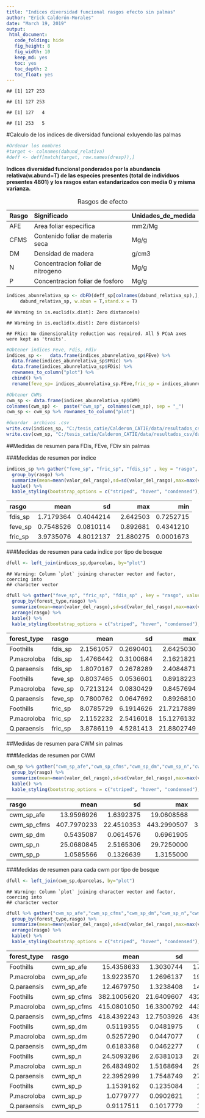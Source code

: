 ```yaml
---
title: "Indices diversidad funcional rasgos efecto sin palmas"
author: "Erick Calderón-Morales"
date: "March 19, 2019"
output:   
 html_document:
   code_folding: hide
   fig_height: 8
   fig_width: 10
   keep_md: yes
   toc: yes
   toc_depth: 2
   toc_float: yes
---
```





```
## [1] 127 253
```

```
## [1] 127 253
```

```
## [1] 127   4
```

```
## [1] 253   5
```


#Calculo de los indices de diversidad funcional exluyendo las palmas 


```r
#Ordenar los nombres 
#target <- colnames(dabund_relativa) 
#deff <- deff[match(target, row.names(dresp)),]
```

__Indices diversidad funcional ponderados por la abundancia relativa(w.abund=T) de las especies presentes (total de individuos presentes 4801) y los rasgos estan estandarizados con media 0 y misma varianza.__


<table class="table table-striped table-hover table-condensed" style="width: auto !important; margin-left: auto; margin-right: auto;">
<caption>Rasgos de efecto</caption>
 <thead>
  <tr>
   <th style="text-align:left;"> Rasgo </th>
   <th style="text-align:left;"> Significado </th>
   <th style="text-align:left;"> Unidades_de_medida </th>
  </tr>
 </thead>
<tbody>
  <tr>
   <td style="text-align:left;"> AFE </td>
   <td style="text-align:left;"> Area foliar especifica </td>
   <td style="text-align:left;"> mm2/Mg </td>
  </tr>
  <tr>
   <td style="text-align:left;"> CFMS </td>
   <td style="text-align:left;"> Contenido foliar de materia seca </td>
   <td style="text-align:left;"> Mg/g </td>
  </tr>
  <tr>
   <td style="text-align:left;"> DM </td>
   <td style="text-align:left;"> Densidad de madera </td>
   <td style="text-align:left;"> g/cm3 </td>
  </tr>
  <tr>
   <td style="text-align:left;"> N </td>
   <td style="text-align:left;"> Concentracion foliar de nitrogeno </td>
   <td style="text-align:left;"> Mg/g </td>
  </tr>
  <tr>
   <td style="text-align:left;"> P </td>
   <td style="text-align:left;"> Concentracion foliar de fosforo </td>
   <td style="text-align:left;"> Mg/g </td>
  </tr>
</tbody>
</table>



```r
indices_abunrelativa_sp <- dbFD(deff_sp[colnames(dabund_relativa_sp),],
     dabund_relativa_sp, w.abun = T,stand.x = T)
```

```
## Warning in is.euclid(x.dist): Zero distance(s)

## Warning in is.euclid(x.dist): Zero distance(s)
```

```
## FRic: No dimensionality reduction was required. All 5 PCoA axes were kept as 'traits'.
```



```r
#Obtener indices Feve, Fdis, Fdiv
indices_sp <-   data.frame(indices_abunrelativa_sp$FEve) %>% 
  data.frame(indices_abunrelativa_sp$FRic) %>% 
  data.frame(indices_abunrelativa_sp$FDis) %>% 
  rownames_to_column("plot") %>% 
  cbind() %>% 
  rename(feve_sp= indices_abunrelativa_sp.FEve,fric_sp = indices_abunrelativa_sp.FRic, fdis_sp = indices_abunrelativa_sp.FDis )

#Obtener CWMs
cwm_sp <- data.frame(indices_abunrelativa_sp$CWM) 
colnames(cwm_sp) <-  paste("cwm_sp", colnames(cwm_sp), sep = "_") 
cwm_sp <- cwm_sp %>% rownames_to_column("plot")

#Guardar  archivos .csv
write.csv(indices_sp, "C:/tesis_catie/Calderon_CATIE/data/resultados_csv/data_indices_eff_fdiver_sp.csv")
write.csv(cwm_sp, "C:/tesis_catie/Calderon_CATIE/data/resultados_csv/data_cwm_eff_sp.csv")
```



##Medidas de resumen para FDis, FEve, FDiv sin palmas

###Medidas de resumen por indice

```r
indices_sp %>% gather("feve_sp", "fric_sp", "fdis_sp" , key = "rasgo", value = "valor_del_rasgo") %>% 
  group_by(rasgo) %>% 
  summarize(mean=mean(valor_del_rasgo),sd=sd(valor_del_rasgo),max=max(valor_del_rasgo),min=min(valor_del_rasgo)) %>%
  kable() %>% 
  kable_styling(bootstrap_options = c("striped", "hover", "condensed"),full_width = F)
```

<table class="table table-striped table-hover table-condensed" style="width: auto !important; margin-left: auto; margin-right: auto;">
 <thead>
  <tr>
   <th style="text-align:left;"> rasgo </th>
   <th style="text-align:right;"> mean </th>
   <th style="text-align:right;"> sd </th>
   <th style="text-align:right;"> max </th>
   <th style="text-align:right;"> min </th>
  </tr>
 </thead>
<tbody>
  <tr>
   <td style="text-align:left;"> fdis_sp </td>
   <td style="text-align:right;"> 1.7179364 </td>
   <td style="text-align:right;"> 0.4044214 </td>
   <td style="text-align:right;"> 2.642503 </td>
   <td style="text-align:right;"> 0.7252715 </td>
  </tr>
  <tr>
   <td style="text-align:left;"> feve_sp </td>
   <td style="text-align:right;"> 0.7548526 </td>
   <td style="text-align:right;"> 0.0810114 </td>
   <td style="text-align:right;"> 0.892681 </td>
   <td style="text-align:right;"> 0.4341210 </td>
  </tr>
  <tr>
   <td style="text-align:left;"> fric_sp </td>
   <td style="text-align:right;"> 3.9735076 </td>
   <td style="text-align:right;"> 4.8012137 </td>
   <td style="text-align:right;"> 21.880275 </td>
   <td style="text-align:right;"> 0.0001673 </td>
  </tr>
</tbody>
</table>

###Medidas de resumen para cada indice por tipo de bosque

```r
dfull <- left_join(indices_sp,dparcelas, by="plot") 
```

```
## Warning: Column `plot` joining character vector and factor, coercing into
## character vector
```

```r
dfull %>% gather("feve_sp", "fric_sp", "fdis_sp" , key = "rasgo", value = "valor_del_rasgo") %>% 
  group_by(forest_type,rasgo) %>% 
  summarize(mean=mean(valor_del_rasgo),sd=sd(valor_del_rasgo),max=max(valor_del_rasgo),min=min(valor_del_rasgo)) %>%
  arrange(rasgo) %>% 
  kable() %>% 
  kable_styling(bootstrap_options = c("striped", "hover", "condensed"),full_width = F)
```

<table class="table table-striped table-hover table-condensed" style="width: auto !important; margin-left: auto; margin-right: auto;">
 <thead>
  <tr>
   <th style="text-align:left;"> forest_type </th>
   <th style="text-align:left;"> rasgo </th>
   <th style="text-align:right;"> mean </th>
   <th style="text-align:right;"> sd </th>
   <th style="text-align:right;"> max </th>
   <th style="text-align:right;"> min </th>
  </tr>
 </thead>
<tbody>
  <tr>
   <td style="text-align:left;"> Foothills </td>
   <td style="text-align:left;"> fdis_sp </td>
   <td style="text-align:right;"> 2.1561057 </td>
   <td style="text-align:right;"> 0.2690401 </td>
   <td style="text-align:right;"> 2.6425030 </td>
   <td style="text-align:right;"> 1.6396305 </td>
  </tr>
  <tr>
   <td style="text-align:left;"> P.macroloba </td>
   <td style="text-align:left;"> fdis_sp </td>
   <td style="text-align:right;"> 1.4766442 </td>
   <td style="text-align:right;"> 0.3100684 </td>
   <td style="text-align:right;"> 2.1621821 </td>
   <td style="text-align:right;"> 0.7252715 </td>
  </tr>
  <tr>
   <td style="text-align:left;"> Q.paraensis </td>
   <td style="text-align:left;"> fdis_sp </td>
   <td style="text-align:right;"> 1.8070167 </td>
   <td style="text-align:right;"> 0.2678289 </td>
   <td style="text-align:right;"> 2.4084871 </td>
   <td style="text-align:right;"> 1.2532089 </td>
  </tr>
  <tr>
   <td style="text-align:left;"> Foothills </td>
   <td style="text-align:left;"> feve_sp </td>
   <td style="text-align:right;"> 0.8037465 </td>
   <td style="text-align:right;"> 0.0536601 </td>
   <td style="text-align:right;"> 0.8918223 </td>
   <td style="text-align:right;"> 0.6923879 </td>
  </tr>
  <tr>
   <td style="text-align:left;"> P.macroloba </td>
   <td style="text-align:left;"> feve_sp </td>
   <td style="text-align:right;"> 0.7213124 </td>
   <td style="text-align:right;"> 0.0830429 </td>
   <td style="text-align:right;"> 0.8457694 </td>
   <td style="text-align:right;"> 0.4341210 </td>
  </tr>
  <tr>
   <td style="text-align:left;"> Q.paraensis </td>
   <td style="text-align:left;"> feve_sp </td>
   <td style="text-align:right;"> 0.7800762 </td>
   <td style="text-align:right;"> 0.0647692 </td>
   <td style="text-align:right;"> 0.8926810 </td>
   <td style="text-align:right;"> 0.6270082 </td>
  </tr>
  <tr>
   <td style="text-align:left;"> Foothills </td>
   <td style="text-align:left;"> fric_sp </td>
   <td style="text-align:right;"> 8.0785729 </td>
   <td style="text-align:right;"> 6.1914626 </td>
   <td style="text-align:right;"> 21.7217889 </td>
   <td style="text-align:right;"> 0.3886903 </td>
  </tr>
  <tr>
   <td style="text-align:left;"> P.macroloba </td>
   <td style="text-align:left;"> fric_sp </td>
   <td style="text-align:right;"> 2.1152232 </td>
   <td style="text-align:right;"> 2.5416018 </td>
   <td style="text-align:right;"> 15.1276132 </td>
   <td style="text-align:right;"> 0.0001673 </td>
  </tr>
  <tr>
   <td style="text-align:left;"> Q.paraensis </td>
   <td style="text-align:left;"> fric_sp </td>
   <td style="text-align:right;"> 3.8786119 </td>
   <td style="text-align:right;"> 4.5281413 </td>
   <td style="text-align:right;"> 21.8802749 </td>
   <td style="text-align:right;"> 0.0110066 </td>
  </tr>
</tbody>
</table>


##Medidas de resumen para CWM sin palmas


###Medidas de resumen por CWM

```r
cwm_sp %>% gather("cwm_sp_afe","cwm_sp_cfms","cwm_sp_dm","cwm_sp_n","cwm_sp_p" , key = "rasgo", value = "valor_del_rasgo") %>% 
  group_by(rasgo) %>% 
  summarize(mean=mean(valor_del_rasgo),sd=sd(valor_del_rasgo),max=max(valor_del_rasgo),min=min(valor_del_rasgo)) %>%
  kable() %>% 
  kable_styling(bootstrap_options = c("striped", "hover", "condensed"),full_width = F)
```

<table class="table table-striped table-hover table-condensed" style="width: auto !important; margin-left: auto; margin-right: auto;">
 <thead>
  <tr>
   <th style="text-align:left;"> rasgo </th>
   <th style="text-align:right;"> mean </th>
   <th style="text-align:right;"> sd </th>
   <th style="text-align:right;"> max </th>
   <th style="text-align:right;"> min </th>
  </tr>
 </thead>
<tbody>
  <tr>
   <td style="text-align:left;"> cwm_sp_afe </td>
   <td style="text-align:right;"> 13.9596926 </td>
   <td style="text-align:right;"> 1.6392375 </td>
   <td style="text-align:right;"> 19.0608568 </td>
   <td style="text-align:right;"> 10.4837500 </td>
  </tr>
  <tr>
   <td style="text-align:left;"> cwm_sp_cfms </td>
   <td style="text-align:right;"> 407.7970233 </td>
   <td style="text-align:right;"> 22.4510353 </td>
   <td style="text-align:right;"> 443.2990507 </td>
   <td style="text-align:right;"> 336.4287500 </td>
  </tr>
  <tr>
   <td style="text-align:left;"> cwm_sp_dm </td>
   <td style="text-align:right;"> 0.5435087 </td>
   <td style="text-align:right;"> 0.0614576 </td>
   <td style="text-align:right;"> 0.6961905 </td>
   <td style="text-align:right;"> 0.4105882 </td>
  </tr>
  <tr>
   <td style="text-align:left;"> cwm_sp_n </td>
   <td style="text-align:right;"> 25.0680845 </td>
   <td style="text-align:right;"> 2.5165306 </td>
   <td style="text-align:right;"> 29.7250000 </td>
   <td style="text-align:right;"> 18.5404762 </td>
  </tr>
  <tr>
   <td style="text-align:left;"> cwm_sp_p </td>
   <td style="text-align:right;"> 1.0585566 </td>
   <td style="text-align:right;"> 0.1326639 </td>
   <td style="text-align:right;"> 1.3155000 </td>
   <td style="text-align:right;"> 0.6687500 </td>
  </tr>
</tbody>
</table>

###Medidas de resumen para cada cwm por tipo de bosque

```r
dfull <- left_join(cwm_sp,dparcelas, by="plot") 
```

```
## Warning: Column `plot` joining character vector and factor, coercing into
## character vector
```

```r
dfull %>% gather("cwm_sp_afe","cwm_sp_cfms","cwm_sp_dm","cwm_sp_n","cwm_sp_p", key = "rasgo", value = "valor_del_rasgo") %>% 
  group_by(forest_type,rasgo) %>% 
  summarize(mean=mean(valor_del_rasgo),sd=sd(valor_del_rasgo),max=max(valor_del_rasgo),min=min(valor_del_rasgo)) %>%
  arrange(rasgo) %>% 
  kable() %>% 
  kable_styling(bootstrap_options = c("striped", "hover", "condensed"),full_width = F)
```

<table class="table table-striped table-hover table-condensed" style="width: auto !important; margin-left: auto; margin-right: auto;">
 <thead>
  <tr>
   <th style="text-align:left;"> forest_type </th>
   <th style="text-align:left;"> rasgo </th>
   <th style="text-align:right;"> mean </th>
   <th style="text-align:right;"> sd </th>
   <th style="text-align:right;"> max </th>
   <th style="text-align:right;"> min </th>
  </tr>
 </thead>
<tbody>
  <tr>
   <td style="text-align:left;"> Foothills </td>
   <td style="text-align:left;"> cwm_sp_afe </td>
   <td style="text-align:right;"> 15.4358633 </td>
   <td style="text-align:right;"> 1.3030744 </td>
   <td style="text-align:right;"> 17.4476923 </td>
   <td style="text-align:right;"> 12.3880952 </td>
  </tr>
  <tr>
   <td style="text-align:left;"> P.macroloba </td>
   <td style="text-align:left;"> cwm_sp_afe </td>
   <td style="text-align:right;"> 13.9223570 </td>
   <td style="text-align:right;"> 1.2696137 </td>
   <td style="text-align:right;"> 19.0608568 </td>
   <td style="text-align:right;"> 12.2368180 </td>
  </tr>
  <tr>
   <td style="text-align:left;"> Q.paraensis </td>
   <td style="text-align:left;"> cwm_sp_afe </td>
   <td style="text-align:right;"> 12.4679750 </td>
   <td style="text-align:right;"> 1.3238408 </td>
   <td style="text-align:right;"> 14.6316667 </td>
   <td style="text-align:right;"> 10.4837500 </td>
  </tr>
  <tr>
   <td style="text-align:left;"> Foothills </td>
   <td style="text-align:left;"> cwm_sp_cfms </td>
   <td style="text-align:right;"> 382.1005620 </td>
   <td style="text-align:right;"> 21.6409607 </td>
   <td style="text-align:right;"> 432.8341176 </td>
   <td style="text-align:right;"> 336.4287500 </td>
  </tr>
  <tr>
   <td style="text-align:left;"> P.macroloba </td>
   <td style="text-align:left;"> cwm_sp_cfms </td>
   <td style="text-align:right;"> 415.0801050 </td>
   <td style="text-align:right;"> 16.3300792 </td>
   <td style="text-align:right;"> 443.2990507 </td>
   <td style="text-align:right;"> 365.9066667 </td>
  </tr>
  <tr>
   <td style="text-align:left;"> Q.paraensis </td>
   <td style="text-align:left;"> cwm_sp_cfms </td>
   <td style="text-align:right;"> 418.4392243 </td>
   <td style="text-align:right;"> 12.7503926 </td>
   <td style="text-align:right;"> 439.1634783 </td>
   <td style="text-align:right;"> 391.2233333 </td>
  </tr>
  <tr>
   <td style="text-align:left;"> Foothills </td>
   <td style="text-align:left;"> cwm_sp_dm </td>
   <td style="text-align:right;"> 0.5119355 </td>
   <td style="text-align:right;"> 0.0481975 </td>
   <td style="text-align:right;"> 0.6083333 </td>
   <td style="text-align:right;"> 0.4204000 </td>
  </tr>
  <tr>
   <td style="text-align:left;"> P.macroloba </td>
   <td style="text-align:left;"> cwm_sp_dm </td>
   <td style="text-align:right;"> 0.5257290 </td>
   <td style="text-align:right;"> 0.0447077 </td>
   <td style="text-align:right;"> 0.6451852 </td>
   <td style="text-align:right;"> 0.4105882 </td>
  </tr>
  <tr>
   <td style="text-align:left;"> Q.paraensis </td>
   <td style="text-align:left;"> cwm_sp_dm </td>
   <td style="text-align:right;"> 0.6183368 </td>
   <td style="text-align:right;"> 0.0462277 </td>
   <td style="text-align:right;"> 0.6961905 </td>
   <td style="text-align:right;"> 0.5177273 </td>
  </tr>
  <tr>
   <td style="text-align:left;"> Foothills </td>
   <td style="text-align:left;"> cwm_sp_n </td>
   <td style="text-align:right;"> 24.5093286 </td>
   <td style="text-align:right;"> 2.6381013 </td>
   <td style="text-align:right;"> 28.4114286 </td>
   <td style="text-align:right;"> 18.5404762 </td>
  </tr>
  <tr>
   <td style="text-align:left;"> P.macroloba </td>
   <td style="text-align:left;"> cwm_sp_n </td>
   <td style="text-align:right;"> 26.4834902 </td>
   <td style="text-align:right;"> 1.5168694 </td>
   <td style="text-align:right;"> 29.7250000 </td>
   <td style="text-align:right;"> 22.6045820 </td>
  </tr>
  <tr>
   <td style="text-align:left;"> Q.paraensis </td>
   <td style="text-align:left;"> cwm_sp_n </td>
   <td style="text-align:right;"> 22.3952999 </td>
   <td style="text-align:right;"> 1.7548749 </td>
   <td style="text-align:right;"> 27.1716667 </td>
   <td style="text-align:right;"> 19.3618750 </td>
  </tr>
  <tr>
   <td style="text-align:left;"> Foothills </td>
   <td style="text-align:left;"> cwm_sp_p </td>
   <td style="text-align:right;"> 1.1539162 </td>
   <td style="text-align:right;"> 0.1235084 </td>
   <td style="text-align:right;"> 1.3155000 </td>
   <td style="text-align:right;"> 0.7652381 </td>
  </tr>
  <tr>
   <td style="text-align:left;"> P.macroloba </td>
   <td style="text-align:left;"> cwm_sp_p </td>
   <td style="text-align:right;"> 1.0779777 </td>
   <td style="text-align:right;"> 0.0902621 </td>
   <td style="text-align:right;"> 1.2490909 </td>
   <td style="text-align:right;"> 0.8903571 </td>
  </tr>
  <tr>
   <td style="text-align:left;"> Q.paraensis </td>
   <td style="text-align:left;"> cwm_sp_p </td>
   <td style="text-align:right;"> 0.9117511 </td>
   <td style="text-align:right;"> 0.1017779 </td>
   <td style="text-align:right;"> 1.2008333 </td>
   <td style="text-align:right;"> 0.6687500 </td>
  </tr>
</tbody>
</table>

